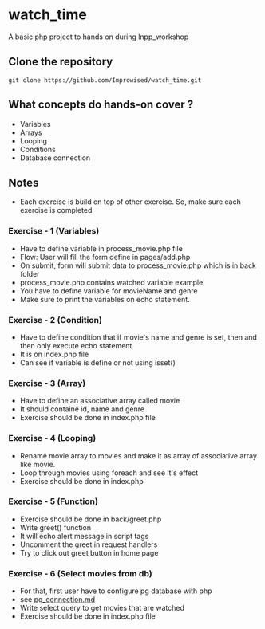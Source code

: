# watch_time
A basic php project to hands on during lnpp_workshop

## Clone the repository
```
git clone https://github.com/Improwised/watch_time.git
```

## What concepts do hands-on cover ?
- Variables
- Arrays
- Looping
- Conditions
- Database connection


## Notes

- Each exercise is build on top of other exercise. So, make sure each exercise is completed

### Exercise - 1 (Variables)
- Have to define variable in process_movie.php file
- Flow: User will fill the form define in pages/add.php
- On submit, form will submit data to process_movie.php which is in back folder
- process_movie.php contains watched variable example.
- You have to define variable for movieName and genre
- Make sure to print the variables on echo statement.

### Exercise - 2 (Condition)
- Have to define condition that if movie's name and genre is set, then and then only execute echo statement
- It is on index.php file
- Can see if variable is define or not using isset()

### Exercise - 3 (Array)
- Have to define an associative array called movie
- It should containe id, name and genre
- Exercise should be done in index.php file

### Exercise - 4 (Looping) 
- Rename movie array to movies and make it as array of associative array like movie.
- Loop through movies using foreach and see it's effect
- Exercise should be done in index.php

### Exercise - 5 (Function)
- Exercise should be done in back/greet.php
- Write greet() function
- It will echo alert message in script tags
- Uncomment the greet in request handlers
- Try to click out greet button in home page

### Exercise - 6 (Select movies from db) 
- For that, first user have to configure pg database with php
- see [pg_connection.md](https://github.com/Improwised/watch_time/blob/main/docs/pg_connection.md)
- Write select query to get movies that are watched
- Exercise should be done in index.php file